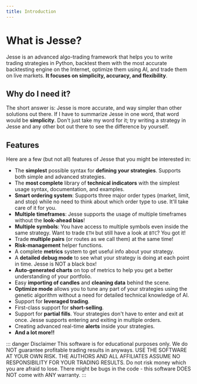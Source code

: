 ```yaml
---
title: Introduction
---
```


# What is Jesse?

Jesse is an advanced algo-trading framework that helps you to write trading strategies in Python, backtest them with the most accurate backtesting engine on the Internet, optimize them using AI, and trade them on live markets. **It focuses on simplicity, accuracy, and flexibility**. 

## Why do I need it?

The short answer is: Jesse is more accurate, and way simpler than other solutions out there. If I have to summarize Jesse in one word, that word would be **simplicity**. Don't just take my word for it; try writing a strategy in Jesse and any other bot out there to see the difference by yourself.

## Features

Here are a few (but not all) features of Jesse that you might be interested in:

-   The **simplest** possible syntax for **defining your strategies**. Supports both simple and advanced strategies. 
-   The **most complete** library of **technical indicators** with the simplest usage syntax, documentation, and examples.
-   **Smart ordering system**: Supports three major order types (market, limit, and stop) while no need to think about which order type to use. It'll take care of it for you.
-   **Multiple timeframes**: Jesse supports the usage of multiple timeframes without the **look-ahead bias**! 
-   **Multiple symbols**: You have access to multiple symbols even inside the same strategy. Want to trade `ETH` but still have a look at `BTC`? You got it!
-   Trade **multiple pairs** (or routes as we call them) at the same time!
-   **Risk-management** helper functions.
-   A complete **metrics** system to get useful info about your strategy.
-   A **detailed debug mode** to see what your strategy is doing at each point in time. Jesse is NOT a black box!
-   **Auto-generated charts** on top of metrics to help you get a better understanding of your portfolio.
-   Easy **importing of candles** and **cleaning data** behind the scene.
-   **Optimize mode** allows you to tune any part of your strategies using the genetic algorithm without a need for detailed technical knowledge of AI.
- Support for **leveraged trading**. 
- First-class support for **short-selling**. 
- Support for **partial fills**. Your strategies don't have to enter and exit at once. Jesse supports entering and exiting in multiple orders. 
- Creating advanced real-time **alerts** inside your strategies.
- **And a lot more!!**

::: danger Disclaimer
This software is for educational purposes only. We do NOT guarantee profitable trading results in anyways. USE THE SOFTWARE AT YOUR OWN RISK. THE AUTHORS AND ALL AFFILIATES ASSUME NO RESPONSIBILITY FOR YOUR TRADING RESULTS. Do not risk money which you are afraid to lose. There might be bugs in the code - this software DOES NOT come with ANY warranty.
:::
